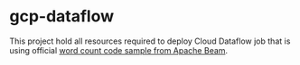 # gcp-dataflow

This project hold all resources required to deploy Cloud Dataflow job that is using official [word count code sample from Apache Beam](https://github.com/apache/beam/blob/master/sdks/python/apache_beam/examples/wordcount.py).
